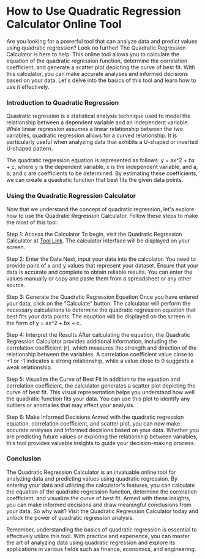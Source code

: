 How to Use Quadratic Regression Calculator Online Tool
======================================================

Are you looking for a powerful tool that can analyze data and predict values using quadratic regression? Look no further! The Quadratic Regression Calculator is here to help. This online tool allows you to calculate the equation of the quadratic regression function, determine the correlation coefficient, and generate a scatter plot depicting the curve of best fit. With this calculator, you can make accurate analyses and informed decisions based on your data. Let's delve into the basics of this tool and learn how to use it effectively.

### Introduction to Quadratic Regression

Quadratic regression is a statistical analysis technique used to model the relationship between a dependent variable and an independent variable. While linear regression assumes a linear relationship between the two variables, quadratic regression allows for a curved relationship. It is particularly useful when analyzing data that exhibits a U-shaped or inverted U-shaped pattern.

The quadratic regression equation is represented as follows: y = ax^2 + bx + c, where y is the dependent variable, x is the independent variable, and a, b, and c are coefficients to be determined. By estimating these coefficients, we can create a quadratic function that best fits the given data points.

### Using the Quadratic Regression Calculator

Now that we understand the concept of quadratic regression, let's explore how to use the Quadratic Regression Calculator. Follow these steps to make the most of this tool:

Step 1: Access the Calculator To begin, visit the Quadratic Regression Calculator at [Tool Link](https://www.onlinecalculatorsfree.com/math/quadratic-regression-calculator.html). The calculator interface will be displayed on your screen.

Step 2: Enter the Data Next, input your data into the calculator. You need to provide pairs of x and y values that represent your dataset. Ensure that your data is accurate and complete to obtain reliable results. You can enter the values manually or copy and paste them from a spreadsheet or any other source.

Step 3: Generate the Quadratic Regression Equation Once you have entered your data, click on the "Calculate" button. The calculator will perform the necessary calculations to determine the quadratic regression equation that best fits your data points. The equation will be displayed on the screen in the form of y = ax^2 + bx + c.

Step 4: Interpret the Results After calculating the equation, the Quadratic Regression Calculator provides additional information, including the correlation coefficient (r), which measures the strength and direction of the relationship between the variables. A correlation coefficient value close to +1 or -1 indicates a strong relationship, while a value close to 0 suggests a weak relationship.

Step 5: Visualize the Curve of Best Fit In addition to the equation and correlation coefficient, the calculator generates a scatter plot depicting the curve of best fit. This visual representation helps you understand how well the quadratic function fits your data. You can use this plot to identify any outliers or anomalies that may affect your analysis.

Step 6: Make Informed Decisions Armed with the quadratic regression equation, correlation coefficient, and scatter plot, you can now make accurate analyses and informed decisions based on your data. Whether you are predicting future values or exploring the relationship between variables, this tool provides valuable insights to guide your decision-making process.

### Conclusion

The Quadratic Regression Calculator is an invaluable online tool for analyzing data and predicting values using quadratic regression. By entering your data and utilizing the calculator's features, you can calculate the equation of the quadratic regression function, determine the correlation coefficient, and visualize the curve of best fit. Armed with these insights, you can make informed decisions and draw meaningful conclusions from your data. So why wait? Visit the Quadratic Regression Calculator today and unlock the power of quadratic regression analysis.

Remember, understanding the basics of quadratic regression is essential to effectively utilize this tool. With practice and experience, you can master the art of analyzing data using quadratic regression and explore its applications in various fields such as finance, economics, and engineering.